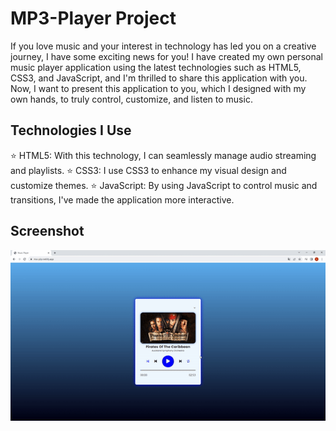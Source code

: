 <h1>MP3-Player Project</h1>

If you love music and your interest in technology has led you on a creative journey, I have some exciting news for you! I have created my own personal music player application using the latest technologies such as HTML5, CSS3, and JavaScript, and I'm thrilled to share this application with you. Now, I want to present this application to you, which I designed with my own hands, to truly control, customize, and listen to music.

<h2> Technologies I Use </h2>

⭐ HTML5: With this technology, I can seamlessly manage audio streaming and playlists.
⭐ CSS3: I use CSS3 to enhance my visual design and customize themes.
⭐ JavaScript: By using JavaScript to control music and transitions, I've made the application more interactive.

<h2>Screenshot</h2>

![](ezgif.com-video-to-gif.gif)